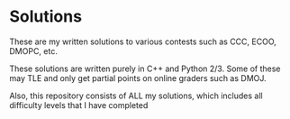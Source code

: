 # Solutions

These are my written solutions to various contests such as CCC, ECOO, DMOPC, etc.

These solutions are written purely in C++ and Python 2/3. Some of these may TLE and only get partial points on online graders such as DMOJ.

Also, this repository consists of ALL my solutions, which includes all difficulty levels that I have completed
